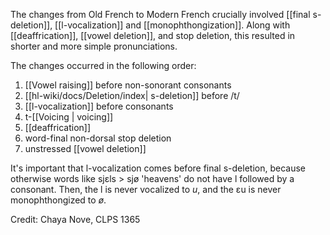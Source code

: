 The changes from Old French to Modern French crucially involved [[final s-deletion]],  [[l-vocalization]] and [[monophthongization]].  Along with [[deaffrication]], [[vowel deletion]], and stop deletion, this resulted in shorter and more simple pronunciations.
  
The changes occurred in the following order:  

1. [[Vowel raising]] before non-sonorant consonants
2. [[hl-wiki/docs/Deletion/index| s-deletion]] before /t/
3. [[l-vocalization]] before consonants
4. t-[[Voicing | voicing]]
5. [[deaffrication]]
6. word-final non-dorsal stop deletion
7. unstressed [[vowel deletion]]

It's important that l-vocalization comes before final s-deletion, because otherwise words like sjɛls > sjø 'heavens' do not have l followed by a consonant. Then, the l is never vocalized to *u*, and the ɛu is never monophthongized to *ø*.


Credit: Chaya Nove, CLPS 1365

